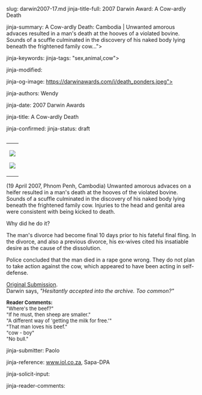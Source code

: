 slug: darwin2007-17.md
jinja-title-full: 2007 Darwin Award: A Cow-ardly Death

jinja-summary: A Cow-ardly Death: Cambodia | Unwanted amorous advaces resulted in a man's death at the hooves of a violated bovine. Sounds of a scuffle culminated in the discovery of his naked body lying beneath the frightened family cow...">

jinja-keywords:
jinja-tags: "sex,animal,cow">

jinja-modified:

jinja-og-image: https://darwinawards.com/i/death_ponders.jpeg">

jinja-authors: Wendy

jinja-date: 2007 Darwin Awards


jinja-title: A Cow-ardly Death


jinja-confirmed:
jinja-status: draft
<TABLE border=0 align=right><TR><TD align=center>

<A href="/cgi/search.pl?keywords=category%3Danimal&swishindex=stories.data&show_description=yes&maxdisplay=10&maxresults=50"><IMG src="/i/icon/animals.jpg" border=0></A>

<A href="/cgi/search.pl?keywords=category%3Dsex&swishindex=stories.data&show_description=yes&maxdisplay=10&maxresults=50"><IMG src="/i/icon/sex.png" border=0></A>

</TD></TR></TABLE>

(19 April 2007, Phnom Penh, Cambodia) Unwanted amorous advaces on a heifer
resulted in a man's death at the hooves of the violated bovine.	 Sounds of
a scuffle culminated in the discovery of his naked body lying beneath the
frightened family cow.	Injuries to the head and genital area were
consistent with being kicked to death.

Why did he do it?

The man's divorce had become final 10 days prior to his fateful final
fling.	In the divorce, and also a previous divorce, his ex-wives cited his
insatiable desire as the cause of the dissolution.

Police concluded that the man died in a rape gone wrong. They do not plan
to take action against the cow, which appeared to have been acting in
self-defense.

<A href="/slush/200704/pending20070419-062536.html">Original
Submission</A>.<BR>
Darwin says, <I>"Hesitantly accepted into the archive.	Too common?"</I>

<FONT size=-1><B>Reader Comments:</B><BR>
"Where's the beef?"<BR>
"If he must, then sheep are smaller."<BR>
"A different way of 'getting the milk for free.'"<BR>
"That man loves his beef."<BR>
"cow - boy"<BR>
"No bull."
</FONT>
<P align=center>
<!--#include virtual="/inc/votebar_viewvoteonly" -->

jinja-submitter: Paolo

jinja-reference: www.iol.co.za, Sapa-DPA

jinja-solicit-input:

jinja-reader-comments:



<!--#include file=nav_2007.html -->


